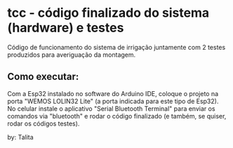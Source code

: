 # tcc - código finalizado do sistema (hardware) e testes

Código de funcionamento do sistema de irrigação juntamente com 2 testes produzidos para averiguação da montagem.

## Como executar:

Com a Esp32 instalado no software do Arduino IDE, coloque o projeto na porta "WEMOS LOLIN32 Lite" (a porta indicada para este tipo de Esp32).
No celular instale o aplicativo "Serial Bluetooth Terminal" para enviar os comandos via "bluetooth" e rodar o código finalizado (e também, se quiser, rodar os códigos testes).

by: Talita
